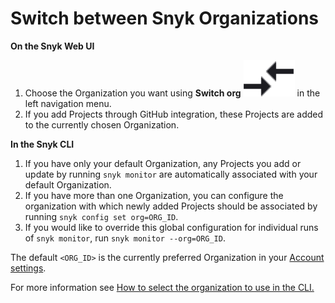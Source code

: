# Switch between Snyk Organizations

**On the Snyk Web UI**

1. Choose the Organization you want using **Switch org** <img src="../../../.gitbook/assets/compare_arrows.png" alt="" data-size="line"> in the left navigation menu.&#x20;
2. If you add Projects through GitHub integration, these Projects are added to the currently chosen Organization.

**In the Snyk CLI**

1. If you have only your default Organization, any Projects you add or update by running `snyk monitor` are automatically associated with your default Organization.
2. If you have more than one Organization, you can configure the organization with which newly added Projects should be associated by running `snyk config set org=ORG_ID`.
3. If you would like to override this global configuration for individual runs of `snyk monitor`, run `snyk monitor --org=ORG_ID`.

The default `<ORG_ID>` is the currently preferred Organization in your [Account settings](https://app.snyk.io/account).

For more information see [How to select the organization to use in the CLI.](https://docs.snyk.io/snyk-cli/test-for-vulnerabilities/how-to-select-the-organization-to-use-in-the-cli)
